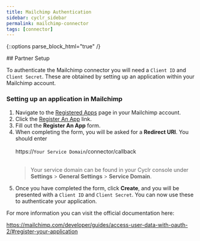 ```yaml
---
title: Mailchimp Authentication
sidebar: cyclr_sidebar
permalink: mailchimp-connector
tags: [connector]
---
```

{::options parse_block_html="true" /}
<section class="card py-5 my-5">
## Partner Setup

To authenticate the Mailchimp connector you will need a `Client ID` and `Client Secret`.  These are obtained by setting up an application within your Mailchimp account.

### Setting up an application in Mailchimp

1. Navigate to the [Registered Apps](https://us1.admin.mailchimp.com/account/oauth2/) page in your Mailchimp account.
2. Click the [Register An App](https://us19.admin.mailchimp.com/account/oauth2/client/) link.
3. Fill out the **Register An App** form.
4. When completing the form, you will be asked for a **Redirect URI**.  You should enter<br/>
    <br/>
    https://``Your Service Domain``/connector/callback<br/>
    <br/>
    > Your service domain can be found in your Cyclr console under **Settings** > **General Settings** > **Service Domain**.
5. Once you have completed the form, click **Create**, and you will be presented with a `Client ID` and `Client Secret`.  You can now use these to authenticate your application.

For more information you can visit the official documentation here:

<a href="https://mailchimp.com/developer/guides/access-user-data-with-oauth-2/#register-your-application">https://mailchimp.com/developer/guides/access-user-data-with-oauth-2/#register-your-application</a>

</section>

